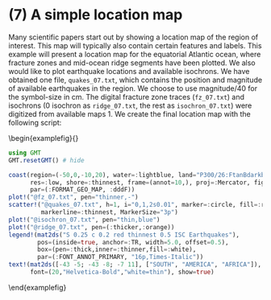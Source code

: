 # (7) A simple location map

Many scientific papers start out by showing a location map of the region of interest. This map will
typically also contain certain features and labels. This example will present a location map for the
equatorial Atlantic ocean, where fracture zones and mid-ocean ridge segments have been plotted.
We also would like to plot earthquake locations and available isochrons. We have obtained one file,
``quakes_07.txt``, which contains the position and magnitude of available earthquakes in the region.
We choose to use magnitude/40 for the symbol-size in cm. The digital fracture zone traces (``fz_07.txt``)
and isochrons (0 isochron as ``ridge_07.txt``, the rest as ``isochron_07.txt``) were digitized from
available maps 1. We create the final location map with the following script:


\begin{examplefig}{}
```julia
using GMT
GMT.resetGMT() # hide

coast(region=(-50,0,-10,20), water=:lightblue, land="P300/26:FtanBdarkbrown",
      res=:low, shore=:thinnest, frame=(annot=10,), proj=:Mercator, figsize=18,
      par=(:FORMAT_GEO_MAP, :dddF))
plot!("@fz_07.txt", pen="thinner,-")
scatter!("@quakes_07.txt", h=1, i="0,1,2s0.01", marker=:circle, fill=:red,
         markerline=:thinnest, MarkerSize="3p")
plot!("@isochron_07.txt", pen="thin,blue")
plot!("@ridge_07.txt", pen=(:thicker,:orange))
legend!(mat2ds("S 0.25 c 0.2 red thinnest 0.5 ISC Earthquakes"),
        pos=(inside=true, anchor=:TR, width=5.0, offset=0.5),
        box=(pen=:thick,inner=:thinner,fill=:white),
        par=(:FONT_ANNOT_PRIMARY, "16p,Times-Italic"))
text!(mat2ds([-43 -5; -43 -8; -7 11], ["SOUTH", "AMERICA", "AFRICA"]),
      font=(20,"Helvetica-Bold","white=thin"), show=true)
```
\end{examplefig}
